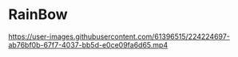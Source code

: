 # RainBow



https://user-images.githubusercontent.com/61396515/224224697-ab76bf0b-67f7-4037-bb5d-e0ce09fa6d65.mp4

